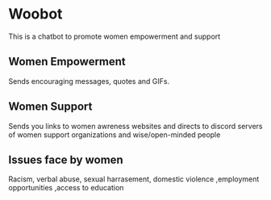 # Woobot 
This is a chatbot to promote women empowerment and support
## Women Empowerment
Sends encouraging messages, quotes and GIFs.
## Women Support
Sends you links to women awreness websites and directs to discord servers of women support organizations and wise/open-minded people
## Issues face by women 
Racism, verbal abuse, sexual harrasement, domestic violence ,employment opportunities ,access to education
